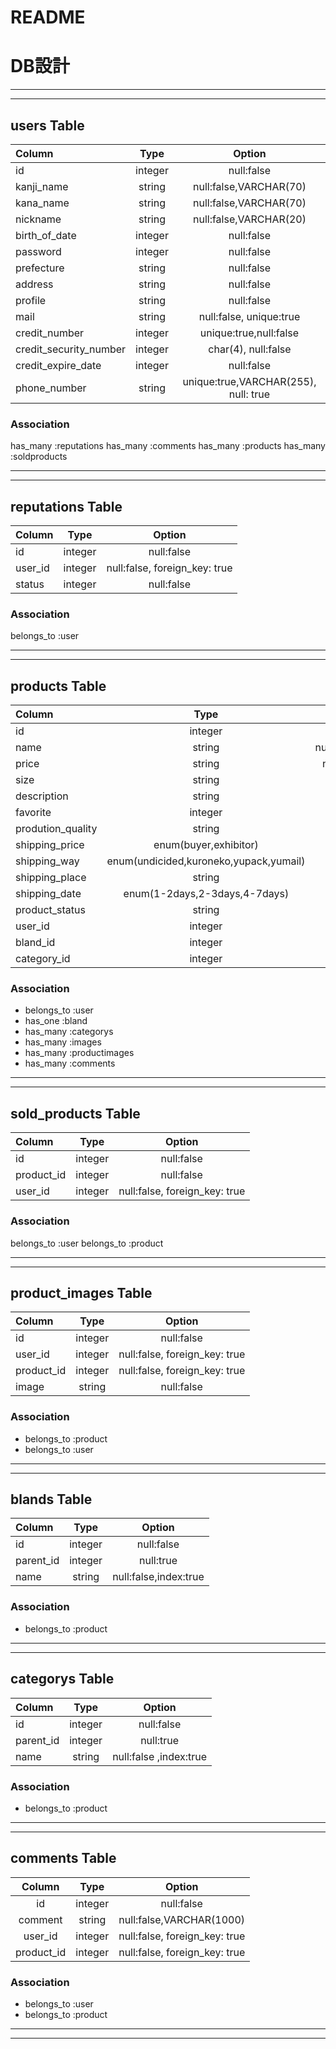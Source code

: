 # README

# DB設計

***
***

## users Table
| Column | Type| Option |
| :--- | :---: | :---: |
| id | integer | null:false |
| kanji_name | string | null:false,VARCHAR(70) |
| kana_name | string | null:false,VARCHAR(70) |
| nickname | string | null:false,VARCHAR(20) |
| birth_of_date | integer | null:false |
| password | integer | null:false |
| prefecture | string | null:false |
| address | string | null:false |
| profile | string | null:false |
| mail | string |  null:false, unique:true |
| credit_number | integer | unique:true,null:false |
| credit_security_number | integer | char(4), null:false |
| credit_expire_date | integer | null:false |
| phone_number | string | unique:true,VARCHAR(255), null: true |


### Association
has_many :reputations
has_many :comments
has_many :products
has_many :soldproducts

***
***

## reputations Table
| Column | Type| Option |
| :--- | :---: | :---: |
| id | integer | null:false |
| user_id | integer | null:false, foreign_key: true |
| status | integer | null:false |

### Association
belongs_to :user

***
***


## products Table
| Column | Type| Option |
| :--- | :---: | :---: |
| id | integer | null:false |
| name | string | null:false,VARCHAR(40),index:true |
| price | string | null:false, VARCHAR(9999999) |
| size | string | null:false |
| description | string | null:false,VARCHAR(1000) |
| favorite | integer | null:false |
| prodution_quality | string | null:false |
| shipping_price | enum(buyer,exhibitor) | null:false |
| shipping_way | enum(undicided,kuroneko,yupack,yumail) | null:true |
| shipping_place | string | null:false |
| shipping_date | enum(1-2days,2-3days,4-7days) | null:false |
| product_status | string | null:false |
| user_id | integer | null:false, foreign_key: true|
| bland_id | integer | null:true, foreign_key: true|
| category_id | integer | null:false, foreign_key: true |

### Association
- belongs_to :user
- has_one :bland
- has_many :categorys
- has_many :images
- has_many :productimages
- has_many :comments

***
***

## sold_products Table
| Column | Type| Option |
| :--- | :---: | :---: |
| id | integer | null:false |
| product_id| integer | null:false |
| user_id | integer | null:false, foreign_key: true |


### Association
belongs_to :user
belongs_to :product

***
***

## product_images Table
| Column | Type| Option |
| :--- | :---: | :---: |
| id | integer | null:false |
| user_id | integer | null:false, foreign_key: true|
| product_id | integer | null:false, foreign_key: true |
| image | string | null:false |


### Association
- belongs_to :product
- belongs_to :user

***
***

## blands Table
| Column | Type| Option |
| :--- | :---: | :---: |
| id | integer | null:false |
| parent_id | integer | null:true |
| name | string | null:false,index:true |

### Association
- belongs_to :product

***
***

## categorys Table
| Column | Type| Option |
| :--- | :---: | :---: |
| id | integer | null:false |
| parent_id | integer | null:true |
| name | string | null:false ,index:true|

### Association
- belongs_to :product

***
***
## comments Table
| Column | Type| Option |
| :---: | :---: | :---: |
| id | integer | null:false |
| comment | string | null:false,VARCHAR(1000) |
| user_id | integer | null:false, foreign_key: true |
| product_id | integer | null:false, foreign_key: true |

### Association
- belongs_to :user 
- belongs_to :product

***
***
